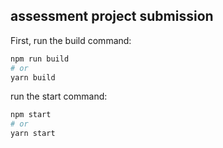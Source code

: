 ## assessment project submission

First, run the build command:

```bash
npm run build
# or
yarn build
```

run the start command:

```bash
npm start
# or
yarn start
```

